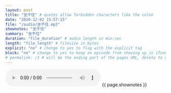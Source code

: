 ```yaml
---
layout: post
title: "坐不住" # quotes allow forbidden characters like the colon
date: "2020-12-02 15:57:15"
file: "/audio/坐不住.mp3"
shownotes: "坐不住"
summary: "坐不住"
duration: "file_duration" # audio length in min:sec
length: "file_length" # filesize in bytes
explicit: "no" # change to yes to flag with the explicit tag
block: "no" # change to yes to keep an episode from showing up in iTunes
# permalink: /1 # will be the ending part of the pages URL, delete to default to the title
---
```


<audio controls>
<source src="{{site.url}}{{site.baseurl}}{{ page.file }}" type="audio/x-mp3">
Your browser does not support the audio element.
</audio>
{{ page.shownotes }}
